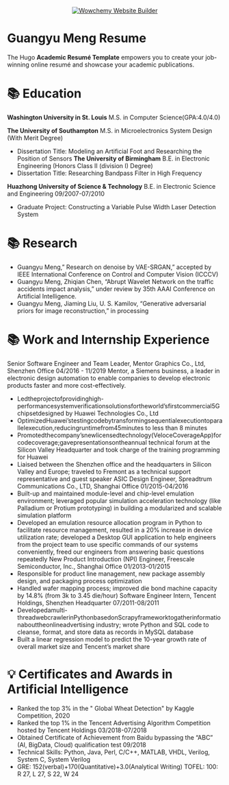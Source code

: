 <p align="center"><a href="https://wowchemy.com" target="_blank" rel="noopener"><img src="https://wowchemy.com/img/logo_200px.png" alt="Wowchemy Website Builder"></a></p>

# Guangyu Meng Resume

The Hugo **Academic Resumé Template** empowers you to create your job-winning online resumé and showcase your academic publications.



# 📚 Education
**Washington University in St. Louis** M.S. in Computer Science(GPA:4.0/4.0)

**The University of Southampton** M.S. in Microelectronics System Design (With Merit Degree)
- Dissertation Title: Modeling an Artificial Foot and Researching the Position of Sensors
**The University of Birmingham** B.E. in Electronic Engineering (Honors Class II (division I) Degree)
- Dissertation Title: Researching Bandpass Filter in High Frequency

**Huazhong University of Science & Technology** B.E. in Electronic Science and Engineering  09/2007-07/2010 
- Graduate Project: Constructing a Variable Pulse Width Laser Detection System

# 📚 Research
- Guangyu Meng,” Research on denoise by VAE-SRGAN,” accepted by IEEE International Conference on Control and
Computer Vision (ICCCV)
- Guangyu Meng, Zhiqian Chen, “Abrupt Wavelet Network on the traffic accidents impact analysis,” under review by 35th
AAAI Conference on Artificial Intelligence.
- Guangyu Meng, Jiaming Liu, U. S. Kamilov, “Generative adversarial priors for image reconstruction,” in processing

# 📚 Work and Internship Experience

Senior Software Engineer and Team Leader, Mentor Graphics Co., Ltd, Shenzhen Office 
04/2016 - 11/2019 
Mentor, a Siemens business, a leader in electronic design automation to enable companies to develop electronic products faster and more cost-effectively.
- Ledtheprojectofprovidinghigh-performancesystemverificationsolutionsfortheworld’sfirstcommercial5Gchipsetdesigned by Huawei Technologies Co., Ltd
- OptimizedHuawei’stestingcodebytransformingsequentialexecutiontoparallelexecution,reducingruntimefrom45minutes to less than 8 minutes
- Promotedthecompany’snewlicensedtechnology(VeloceCoverageApp)forcodecoverage;gavepresentationsontheannual technical forum at the Silicon Valley Headquarter and took charge of the training programming for Huawei
- Liaised between the Shenzhen office and the headquarters in Silicon Valley and Europe; traveled to Fremont as a technical support representative and guest speaker
ASIC Design Engineer, Spreadtrum Communications Co., LTD, Shanghai Office 01/2015-04/2016
- Built-up and maintained module-level and chip-level emulation environment; leveraged popular simulation acceleration
technology (like Palladium or Protium prototyping) in building a modularized and scalable simulation platform
- Developed an emulation resource allocation program in Python to facilitate resource management, resulted in a 20% increase in device utilization rate; developed a Desktop GUI application to help engineers from the project team to use specific
commands of our systems conveniently, freed our engineers from answering basic questions repeatedly
New Product Introduction (NPI) Engineer, Freescale Semiconductor, Inc., Shanghai Office 01/2013-01/2015
- Responsible for product line management, new package assembly design, and packaging process optimization
- Handled wafer mapping process; improved die bond machine capacity by 14.8% (from 3k to 3.45 die/hour)
Software Engineer Intern, Tencent Holdings, Shenzhen Headquarter 07/2011-08/2011
- Developedamulti-threadwebcrawlerinPythonbasedonScrapyframeworktogatherinformationabouttheonlineadvertising
industry; wrote Python and SQL code to cleanse, format, and store data as records in MySQL database
- Built a linear regression model to predict the 10-year growth rate of overall market size and Tencent’s market share


# 💡 Certificates and Awards in Artificial Intelligence
- Ranked the top 3% in the " Global Wheat Detection" by Kaggle Competition, 2020
- Ranked the top 1% in the Tencent Advertising Algorithm Competition hosted by Tencent Holdings 03/2018-07/2018 
- Obtained Certificate of Achievement from Baidu bypassing the “ABC” (AI, BigData, Cloud) qualification test 09/2018
- Technical Skills: Python, Java, Perl, C/C++, MATLAB, VHDL, Verilog, System C, System Verilog
- GRE: 152(verbal)+170(Quantitative)+3.0(Analytical Writing) TOFEL: 100: R 27, L 27, S 22, W 24



